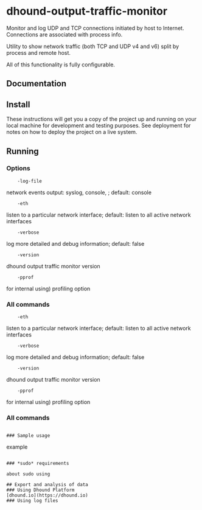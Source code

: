 dhound-output-traffic-monitor
==================
Monitor and log UDP and TCP connections initiated by host to Internet. Connections are associated with process info.

Utility to show network traffic (both TCP and UDP v4 and v6) split by process and remote host.

All of this functionality is fully configurable.

## Documentation
## Install
These instructions will get you a copy of the project up and running on your local machine for development and testing purposes. See deployment for notes on how to deploy the project on a live system.
## Running
### Options
```
    -log-file
```
network events output: syslog, console, <path to a custom file>; default: console

```
    -eth
```
listen to a particular network interface; default: listen to all active network interfaces
```
    -verbose
```
log more detailed and debug information; default: false
```
    -version
```
dhound output traffic monitor version

```
    -pprof
```
for internal using) profiling option
### All commands

```
    -eth
```
listen to a particular network interface; default: listen to all active network interfaces
```
    -verbose
```
log more detailed and debug information; default: false
```
    -version
```
dhound output traffic monitor version

```
    -pprof
```
for internal using) profiling option

### All commands

```

### Sample usage

```
example
```

### *sudo* requirements

about sudo using

## Export and analysis of data
### Using Dhound Platform
[dhound.io](https://dhound.io)
### Using log files
